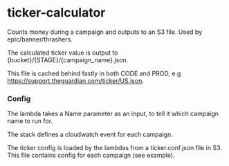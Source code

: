 # ticker-calculator

Counts money during a campaign and outputs to an S3 file. Used by epic/banner/thrashers.

The calculated ticker value is output to {bucket}/{STAGE}/{campaign_name}.json.

This file is cached behind fastly in both CODE and PROD, e.g https://support.theguardian.com/ticker/US.json.

### Config

The lambda takes a Name parameter as an input, to tell it which campaign name to run for.

The stack defines a cloudwatch event for each campaign.

The ticker config is loaded by the lambdas from a ticker.conf.json file in S3. This file contains config for each campaign (see example).
